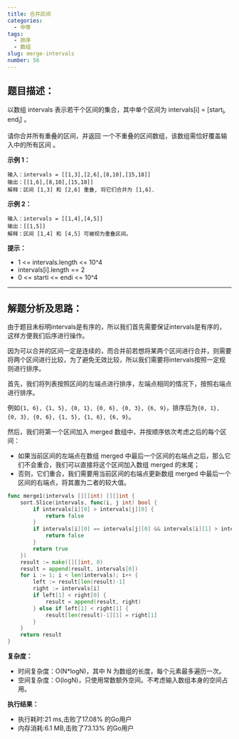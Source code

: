 ```yaml
---
title: 合并区间
categories:
  - 中等
tags:
  - 排序
  - 数组
slug: merge-intervals
number: 56
---
```


## 题目描述：

以数组 intervals 表示若干个区间的集合，其中单个区间为 intervals[i] = [start<sub>i</sub>, end<sub>i</sub>] 。

请你合并所有重叠的区间，并返回 一个不重叠的区间数组，该数组需恰好覆盖输入中的所有区间 。

**示例 1：**
```
输入：intervals = [[1,3],[2,6],[8,10],[15,18]] 
输出：[[1,6],[8,10],[15,18]] 
解释：区间 [1,3] 和 [2,6] 重叠, 将它们合并为 [1,6].
```

**示例 2：**
```
输入：intervals = [[1,4],[4,5]]
输出：[[1,5]]
解释：区间 [1,4] 和 [4,5] 可被视为重叠区间。
```

**提示：**
- 1 <= intervals.length <= 10^4
- intervals[i].length == 2
- 0 <= starti <= endi <= 10^4

---
## 解题分析及思路：

由于题目未标明intervals是有序的，所以我们首先需要保证intervals是有序的，这样方便我们后序进行操作。

因为可以合并的区间一定是连续的，而合并前若想将某两个区间进行合并，则需要将两个区间进行比较，为了避免无效比较，所以我们需要将intervals按照一定规则进行排序。

首先，我们将列表按照区间的左端点进行排序，左端点相同的情况下，按照右端点进行排序。

例如`{1, 6}, {1, 5}, {0, 1}, {0, 6}, {0, 3}, {6, 9}`，排序后为`{0, 1}, {0, 3}, {0, 6}, {1, 5}, {1, 6}, {6, 9}`。

然后，我们将第一个区间加入 merged 数组中，并按顺序依次考虑之后的每个区间：

- 如果当前区间的左端点在数组 merged 中最后一个区间的右端点之后，那么它们不会重合，我们可以直接将这个区间加入数组 merged 的末尾；
- 否则，它们重合，我们需要用当前区间的右端点更新数组 merged 中最后一个区间的右端点，将其置为二者的较大值。

```go
func merge1(intervals [][]int) [][]int {
	sort.Slice(intervals, func(i, j int) bool {
		if intervals[i][0] > intervals[j][0] {
			return false
		}
		if intervals[i][0] == intervals[j][0] && intervals[i][1] > intervals[j][1] {
			return false
		}
		return true
	})
	result := make([][]int, 0)
	result = append(result, intervals[0])
	for i := 1; i < len(intervals); i++ {
		left := result[len(result)-1]
		right := intervals[i]
		if left[1] < right[0] {
			result = append(result, right)
		} else if left[1] < right[1] {
			result[len(result)-1][1] = right[1]
		}
	}
	return result
}
```

**复杂度：**

- 时间复杂度：O(N*logN)，其中 N 为数组的长度，每个元素最多遍历一次。
- 空间复杂度：O(logN)，只使用常数额外空间。不考虑输入数组本身的空间占用。

**执行结果：**

- 执行耗时:21 ms,击败了17.08% 的Go用户
- 内存消耗:6.1 MB,击败了73.13% 的Go用户
